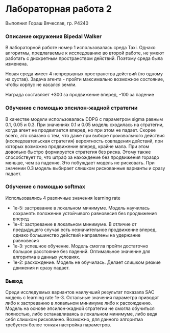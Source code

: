# Лабораторная работа 2

Выполнил Гораш Вячеслав, гр. P4240

### Описание окружения Bipedal Walker

В лабораторной работе номер 1 использовалась среда Taxi. Однако алгоритмы, предлагаемые к исследованию во второй работе,
не умеют работать с дискретным пространством действий. Поэтому среда была изменена. 

Новая среда имеет 4 непрерывных пространства действий (по одному на сустав). Задача агента - пройти максимально
возможное состояние, чтобы корпус не касался земли.

Награда составляет +300 за продвижение вперед, -100 за падение

### Обучение с помощью эпсилон-жадной стратегии

В качестве модели использовалась DDPG с параметром sigma равным 0.1, 0.05 и 0.3. При значениях 0.1 и 0.05 модель сходилась
на стратегии, когда агент не продвигается вперед, но при этом не падает. Скорее всего, это связано с тем, что даже при
выборе произвольного действия (исследовательская стратегия) вероятность совпадения действий, при которых возможно
продвижение вперед, крайне мала. При этом довольно быстро формируется стратегия без риска. Этому также способствует то,
что штраф за нахождение без продвижения гораздо меньше, чем за падение. Это побуждает модель не рисковать. При значении
0.3 модель выбирает слишком рискованные варианты и сразу падает.

### Обучение с помощью softmax
Использовались 4 различные значения learning rate

- 1e-5: застревание в локальном минимуме. Модель научилась сохранять положение устойчивого равновесия без продвижения вперед
- 1e-4: застревание в локальном минимуме. В отличие от предыдущего случая есть незначительное продвижение вперед, однако большинство действий направлены на удержание равновесия
- 1e-3: успешное обучение. Модель смогла пройти достаточно большое расстояние без падений. Оптимальное значение для алгоритма в данных условиях.
- 1e-2: расхождение. Модель не обучилась. Делает слишком резкие движения и сразу падает.

### Вывод
Среди исследуемых вариантов наилучший результат показала SAC модель с learning rate 1e-3. Остальные значения параметра
приводят либо к застреванию в локальном минимуме либо к расхождению. Модель на основе эпсилон-жадной стратегии
не смогла обучиться полностью, либо останавливаясь в локальном минимуме, либо ведя себя слишком рискованно. Возможно, для данного
алгоритма требуется более тонкая настройка параметров.
